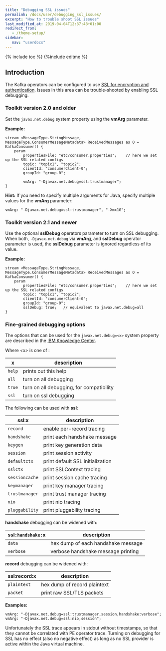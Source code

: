 ```yaml
---
title: "Debugging SSL issues"
permalink: /docs/user/debugging_ssl_issues/
excerpt: "How to trouble shoot SSL issues"
last_modified_at: 2019-04-04T12:37:48+01:00
redirect_from:
   - /theme-setup/
sidebar:
   nav: "userdocs"
---
```

{% include toc %}
{%include editme %}

## Introduction

The Kafka operators can be configured to use [SSL for encryption and authentication](https://kafka.apache.org/documentation/#security_ssl).
Issues in this area can be trouble-shooted by enabling SSL debugging.

### Toolkit version 2.0 and older

Set the `javax.net.debug` system property using the **vmArg** parameter.

**Example:**

    stream <MessageType.StringMessage, MessageType.ConsumerMessageMetadata> ReceivedMessages as O = KafkaConsumer() {
        param
            propertiesFile: "etc/consumer.properties";    // here we set up the SSL related configs
            topic: "topic1", "topic2";
            clientId: "consumerClient-0";
            groupId: "group-0";

            vmArg: "-Djavax.net.debug=ssl:trustmanager";
    }

**Hint:** If you need to specify multiple arguments for Java, specify multiple values for the **vmArg** parameter:

    vmArg: "-Djavax.net.debug=ssl:trustmanager", "-Xmx1G";

### Toolkit version 2.1 and newer

Use the optional **sslDebug** operators parameter to turn on SSL debugging. When both, `-Djavax.net.debug` via **vmArg**, and **sslDebug** operator
parameter is used, the **sslDebug** parameter is ignored regardless of its value.

**Example:**

    stream <MessageType.StringMessage, MessageType.ConsumerMessageMetadata> ReceivedMessages as O = KafkaConsumer() {
        param
            propertiesFile: "etc/consumer.properties";    // here we set up the SSL related configs
            topic: "topic1", "topic2";
            clientId: "consumerClient-0";
            groupId: "group-0";
            sslDebug: true;   // equivalent to javax.net.debug=all
    }

### Fine-grained debugging options

The options that can be used for the `javax.net.debug=<x>` system property are described in the
[IBM Knowledge Center](https://www.ibm.com/support/knowledgecenter/en/SSYKE2_7.1.0/com.ibm.java.security.component.71.doc/security-component/jsse2Docs/debug.html).

Where _&lt;x&gt;_ is one of :

| x | description |
| --- | --- |
| `help` | prints out this help |
| `all`  | turn on all debugging |
| `true` | turn on all debugging, for compatibility |
| `ssl`  | turn on ssl debugging |

The following can be used with **ssl**:

| ssl:x | description |
| --- | --- |
| `record`       | enable per-record tracing |
| `handshake`    | print each handshake message |
| `keygen`       | print key generation data |
| `session`      | print session activity |
| `defaultctx`   | print default SSL initialization |
| `sslctx`       | print SSLContext tracing |
| `sessioncache` | print session cache tracing |
| `keymanager`   | print key manager tracing |
| `trustmanager` | print trust manager tracing |
| `nio`          | print nio tracing |
| `pluggability` | print pluggability tracing |

**handshake** debugging can be widened with:

| ssl`:handshake:`x | description |
| --- | --- |
| `data`    | hex dump of each handshake message |
| `verbose` | verbose handshake message printing |

**record** debugging can be widened with:

| ssl:record:x | description |
| --- | --- |
| `plaintext` | hex dump of record plaintext |
| `packet`    | print raw SSL/TLS packets |


**Examples:**

    vmArg: "-Djavax.net.debug=ssl:trustmanager,session,handshake:verbose";
    vmArg: "-Djavax.net.debug=ssl:nio,session";

Unfortunately the SSL trace appears in stdout without timestamps, so that they cannot be correlated with PE operator trace.
Turning on debugging for SSL has no effect (also no negative effect) as long as no SSL provider is active within the Java virtual machine.
